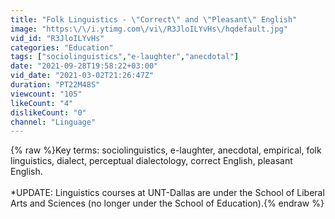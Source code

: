 ```yaml
---
title: "Folk Linguistics - \"Correct\" and \"Pleasant\" English"
image: "https:\/\/i.ytimg.com\/vi\/R3JloILYvHs\/hqdefault.jpg"
vid_id: "R3JloILYvHs"
categories: "Education"
tags: ["sociolinguistics","e-laughter","anecdotal"]
date: "2021-09-28T19:58:22+03:00"
vid_date: "2021-03-02T21:26:47Z"
duration: "PT22M48S"
viewcount: "105"
likeCount: "4"
dislikeCount: "0"
channel: "Linguage"
---
```

{% raw %}Key terms: sociolinguistics, e-laughter, anecdotal, empirical, folk linguistics, dialect, perceptual dialectology, correct English, pleasant English.<br /><br />*UPDATE: Linguistics courses at UNT-Dallas are under the School of Liberal Arts and Sciences (no longer under the School of Education).{% endraw %}
